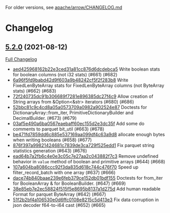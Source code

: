 <!---
  Licensed to the Apache Software Foundation (ASF) under one
  or more contributor license agreements.  See the NOTICE file
  distributed with this work for additional information
  regarding copyright ownership.  The ASF licenses this file
  to you under the Apache License, Version 2.0 (the
  "License"); you may not use this file except in compliance
  with the License.  You may obtain a copy of the License at

    http://www.apache.org/licenses/LICENSE-2.0

  Unless required by applicable law or agreed to in writing,
  software distributed under the License is distributed on an
  "AS IS" BASIS, WITHOUT WARRANTIES OR CONDITIONS OF ANY
  KIND, either express or implied.  See the License for the
  specific language governing permissions and limitations
  under the License.
-->

For older versions, see [apache/arrow/CHANGELOG.md](https://github.com/apache/arrow/blob/master/CHANGELOG.md)

# Changelog

## [5.2.0](https://github.com/apache/arrow-rs/tree/5.2.0) (2021-08-12)

[Full Changelog](https://github.com/apache/arrow-rs/compare/5.1.0...5.2.0)

* [aed425968162b22e3ced31a81cc876d6dcdebca5](https://github.com/apache/arrow-rs/commit/aed425968162b22e3ced31a81cc876d6dcdebca5) Write boolean stats for boolean columns (not i32 stats) (#661) (#682)
* [6a96f5fd9babd42d9f603a9b48242cf5f2f283b8](https://github.com/apache/arrow-rs/commit/6a96f5fd9babd42d9f603a9b48242cf5f2f283b8) Write FixedLenByteArray stats for FixedLenByteArray columns (not ByteArray stats) (#662) (#683)
* [72f240735dc91b306689f7281e896385dc27f4c9](https://github.com/apache/arrow-rs/commit/72f240735dc91b306689f7281e896385dc27f4c9) Allow creation of String arrays from &Option<&str> iterators (#680) (#686)
* [52bbc81c9c4cd8a05a0573709a0982a902524e87](https://github.com/apache/arrow-rs/commit/52bbc81c9c4cd8a05a0573709a0982a902524e87) Doctests for DictionaryArray::from_iter, PrimitiveDictionaryBuilder and DecimalBuilder. (#673) (#679)
* [03af5e490a6ba0567eaebaff60ec155d2e3dc35f](https://github.com/apache/arrow-rs/commit/03af5e490a6ba0567eaebaff60ec155d2e3dc35f) Add some do comments to parquet bit_util (#663) (#678)
* [be471fd7859dd6c885e537169aa099df4c63a9d8](https://github.com/apache/arrow-rs/commit/be471fd7859dd6c885e537169aa099df4c63a9d8) allocate enough bytes when writing booleans (#658) (#677)
* [876f397a99821424681c7839de3ca729f525edd1](https://github.com/apache/arrow-rs/commit/876f397a99821424681c7839de3ca729f525edd1) Fix parquet string statistics generation (#643) (#676)
* [ead64b7a2fb6c4e0e3c05c7e27aa2c043882f7c3](https://github.com/apache/arrow-rs/commit/ead64b7a2fb6c4e0e3c05c7e27aa2c043882f7c3) Remove undefined behavior in `value` method of boolean and primitive arrays (#644) (#668)
* [107a604ba8086ccc92f3da835d618c744c476f70](https://github.com/apache/arrow-rs/commit/107a604ba8086ccc92f3da835d618c744c476f70) Speed up filter_record_batch with one array (#637) (#666)
* [dace74b840baae239e6feb379ce152db01bdf155](https://github.com/apache/arrow-rs/commit/dace74b840baae239e6feb379ce152db01bdf155) Doctests for from_iter for BooleanArray & for BooleanBuilder. (#647) (#669)
* [38e85eb7e2ec58824f515f5e8695b8137a1d275d](https://github.com/apache/arrow-rs/commit/38e85eb7e2ec58824f515f5e8695b8137a1d275d) Add human readable Format for parquet ByteArray (#642) (#667)
* [51f2b2bf4a106530e0d6ffc0108e8215c5d413e3](https://github.com/apache/arrow-rs/commit/51f2b2bf4a106530e0d6ffc0108e8215c5d413e3) Fix data corruption in json decoder f64-to-i64 cast (#652) (#665)
